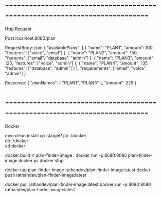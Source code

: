 
# -------------------------------------------------------------------------- #

Http Request

Post
localhost:8080/plan

RequestBody: json
{
    "availablePlans": [
        {
            "name": "PLAN1",
            "amount": 100,
            "features": ["voice", "email"]
        },
        {
            "name": "PLAN2",
            "amount": 150,
            "features": ["email", "database", "admin"]
        },
        {
            "name": "PLAN3",
            "amount": 125,
            "features": ["voice", "admin"]
        },
        {
            "name": "PLAN4",
            "amount": 135,
            "features": ["database", "admin"]
        }
    ],
    "requirements": ["email", "voice", "admin"]
}

Response:
{
    "planNames": [
        "PLAN1",
        "PLAN3"
    ],
    "amount": 225
}


# -------------------------------------------------------------------------- #

Docker 

mvn clean install
cp .\target\*.jar .\docker\
dir .\docker\
cd docker

docker build -t plan-finder-image .
docker run -p 8080:8080 plan-finder-image
docker ps
docker stop <PID>

docker tag plan-finder-image rathandev/plan-finder-image:latest
docker push rathandev/plan-finder-image:latest

docker pull rathandev/plan-finder-image:latest
docker run -p 8080:8080 rathandev/plan-finder-image:latest

